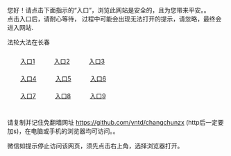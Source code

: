 您好！请点击下面指示的“入口”，浏览此网站是安全的，且为您带来平安。。 <br/>
点击入口后，请耐心等待， 过程中可能会出现无法打开的提示，请忽略，最终会进入网站. </br>

法轮大法在长春<br/>
<div style="padding:10px"><a style="margin:20px" target="_blank" href="https://duea9vuek7fqe.cloudfront.net/2Qpsp?rqcuim" id="ccLink1" rel="nofollow">入口1</a> <a target="_blank" style="margin:20px" href="https://d2r8hrj64k3kuh.cloudfront.net/2Qpsp?ndsfb" id="ccLink2" rel="nofollow">入口2</a> <a style="margin:20px" target="_blank" href="https://d2eqxmokid4y25.cloudfront.net/2Qpsp?wtpblrfj" id="ccLink3" rel="nofollow">入口3</a></div>

<div style="padding:10px" ><a style="margin:20px" target="_blank" href="https://duea9vuek7fqe.cloudfront.net/2Qpsp?rqcuim" id="ccLink4" rel="nofollow">入口4</a> <a style="margin:20px" href="https://d2r8hrj64k3kuh.cloudfront.net/2Qpsp?ndsfb" target="_blank" id="ccLink5" rel="nofollow">入口5</a> <a style="margin:20px" href="https://d2eqxmokid4y25.cloudfront.net/2Qpsp?wtpblrfj" target="_blank" id="ccLink6" rel="nofollow">入口6</a></div>

<div style="padding:10px"><a style="margin:20px" target="_blank" href="https://duea9vuek7fqe.cloudfront.net/2Qpsp?rqcuim" id="ccLink7" rel="nofollow">入口7</a> <a style="margin:20px" href="https://d2r8hrj64k3kuh.cloudfront.net/2Qpsp?ndsfb" target="_blank" id="ccLink8" rel="nofollow">入口8</a> <a style="margin:20px" target="_blank" href="https://d2eqxmokid4y25.cloudfront.net/2Qpsp?wtpblrfj" id="ccLink9" rel="nofollow">入口9</a></div>

<br/>



请复制并记住免翻墙网址 https://github.com/yntd/changchunzx (http后一定要加s)，在电脑或手机的浏览器均可访问。。<br/>

微信如提示停止访问该网页，须先点击右上角，选择浏览器打开。
